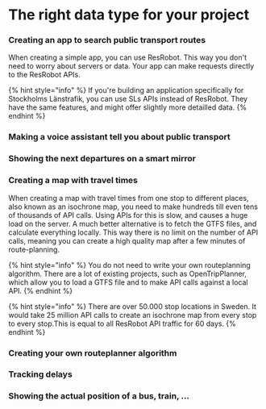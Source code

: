 # The right data type for your project

### Creating an app to search public transport routes

When creating a simple app, you can use ResRobot. This way you don't need to worry about servers or data. Your app can make requests directly to the ResRobot APIs.

{% hint style="info" %}
If you're building an application specifically for Stockholms Länstrafik, you can use SLs APIs instead of ResRobot. They have the same features, and might offer slightly more detailled data.
{% endhint %}

### Making a voice assistant tell you about public transport

### Showing the next departures on a smart mirror

### Creating a map with travel times

When creating a map with travel times from one stop to different places, also known as an isochrone map, you need to make hundreds till even tens of thousands of API calls. Using APIs for this is slow, and causes a huge load on the server. A much better alternative is to fetch the GTFS files, and calculate everything locally. This way there is no limit on the number of API calls, meaning you can create a high quality map after a few minutes of route-planning.

{% hint style="info" %}
You do not need to write your own routeplanning algorithm. There are a lot of existing projects, such as OpenTripPlanner, which allow you to load a GTFS file and to make API calls against a local API.
{% endhint %}

{% hint style="info" %}
There are over 50.000 stop locations in Sweden. It would take 25 million API calls to create an isochrone map from every stop to every stop.This is equal to all ResRobot API traffic for 60 days.
{% endhint %}

### Creating your own routeplanner algorithm

### Tracking delays

### Showing the actual position of a bus, train, ...



